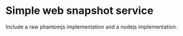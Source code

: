 Simple web snapshot service
===========================

Include a raw phantomjs implementation and a nodejs implementation.
